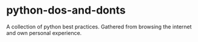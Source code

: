 # python-dos-and-donts
A collection of python best practices. Gathered from browsing the internet and own personal experience.
